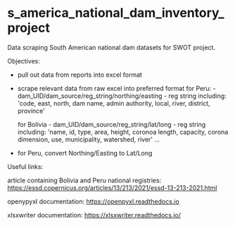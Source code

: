 # s_america_national_dam_inventory_project
Data scraping South American national dam datasets for SWOT project.

Objectives:
- pull out data from reports into excel format
- scrape relevant data from raw excel into preferred format
    for Peru:
        - dam_UID/dam_source/reg_string/northing/easting
            - reg string including:
            'code, east, north, dam name, admin authority, local, river, district, province'

    for Bolivia
        - dam_UID/dam_source/reg_string/lat/long
            - reg string including:
            'name, id, type, area, height, coronoa length, capacity, corona dimension, use, municipality, watershed, river'
...
- for Peru, convert Northing/Easting to Lat/Long
    

Useful links:

article containing Bolivia and Peru national registries:
https://essd.copernicus.org/articles/13/213/2021/essd-13-213-2021.html

openypyxl documentation:
https://openpyxl.readthedocs.io

xlsxwriter documentation:
https://xlsxwriter.readthedocs.io/
